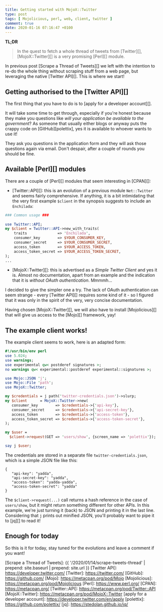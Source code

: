 ```yaml
---
title: Getting started with MojoX::Twitter
type: post
tags: [ Mojolicious, perl, web, client, twitter ]
comment: true
date: 2020-01-16 07:16:47 +0100
---
```


**TL;DR**

> In the quest to fetch a whole thread of tweets from [Twitter][],
> [MojoX::Twitter][] is a very promising [Perl][] module.


In previous post [Scrape a Thread of Tweets][] we left with the intention to
re-do the whole thing without scraping stuff from a web page, but leveraging
the native [Twitter API][]. This is where we start!

## Getting authorised to the [Twitter API][]

The first thing that you have to do is to [apply for a developer account][].

It will take some time to get through, especially if you're honest because
they make you questions like *will your application be available to the
government*? As someone that usually either blogs or anyway puts the crappy
code on [GitHub][polettix], yes it is available to whoever wants to use it!

They ask you questions in the application form and they will ask those
questions again via email. Don't despair, after a couple of rounds you
should be fine.


## Available [Perl][] modules

There are a couple of [Perl][] modules that seem interesting in [CPAN][]:

- [Twitter::API][]: this is an evolution of a previous module `Net::Twitter`
  and seems fairly comprehensive. If anything, it is a bit intimidating that
  the very first example `$client` in the synopsis suggests to include an
  `Enchilada`:

```perl
### Common usage ###
 
use Twitter::API;
my $client = Twitter::API->new_with_traits(
    traits              => 'Enchilada',
    consumer_key        => $YOUR_CONSUMER_KEY,
    consumer_secret     => $YOUR_CONSUMER_SECRET,
    access_token        => $YOUR_ACCESS_TOKEN,
    access_token_secret => $YOUR_ACCESS_TOKEN_SECRET,
);
...
```

- [MojoX::Twitter][]: this is advertised as a *Simple Twitter Client* and
  yes it is. Almost no documentation, apart from an example and the
  indication that it is *without OAuth authentication*. Mmmmh...


I decided to give the simpler one a try. The lack of OAuth authentication
can seem strange - every [Twitter API][] requires some kind of it - so I
figured that it was only in the spirit of the very, very concise
documentation.

Having chosen [MojoX::Twitter][], we will also have to install
[Mojolicious][] that will give us access to the [Mojo][] framework, yay!

## The example client works!

The example client seems to work, here is an adapted form:

```perl
#!/usr/bin/env perl
use 5.024;
use warnings;
use experimental qw< postderef signatures >;
no warnings qw< experimental::postderef experimental::signatures >;

use Mojo::JSON 'j';
use Mojo::File 'path';
use MojoX::Twitter;

my $credentials = j path('twitter-credentials.json')->slurp;
my $client      = MojoX::Twitter->new(
   consumer_key        => $credentials->{'api-key'},
   consumer_secret     => $credentials->{'api-secret-key'},
   access_token        => $credentials->{'access-token'},
   access_token_secret => $credentials->{'access-token-secret'},
);

my $user =
  $client->request(GET => 'users/show', {screen_name => 'polettix'});

say j $user;
```

The credentials are stored in a separate file `twitter-credentials.json`,
which is a simple JSON file like this:

```
{
   "api-key": "yadda",
   "api-secret-key": "yadda",
   "access-token": "yadda-yadda",
   "access-token-secret": "yadda"
}
```

The `$client->request(...)` call returns a hash reference in the case of
`users/show`, but it might return something different for other APIs. In
this example, we're just turning it (back) to JSON and printing it in the
last line. Considering that `j` prints out minified JSON, you'll probably
want to pipe it to [jq][] to read it!

## Enough for today

So this is it for today, stay tuned for the evolutions and leave a comment
if you want!

[Scrape a Thread of Tweets]: {{ '/2020/01/14/scrape-tweets-thread' | prepend: site.baseurl | prepend: site.url }}
[Twitter API]: https://developer.twitter.com/
[Twitter]: https://twitter.com/
[GitHub]: https://github.com/
[Mojo]: https://metacpan.org/pod/Mojo
[Mojolicious]: https://metacpan.org/pod/Mojolicious
[Perl]: https://www.perl.org/
[CPAN]: https://metacpan.org/
[Twitter::API]: https://metacpan.org/pod/Twitter::API
[MojoX::Twitter]: https://metacpan.org/pod/MojoX::Twitter
[apply for a developer account]: https://developer.twitter.com/en/apply
[polettix]: https://github.com/polettix/
[jq]: https://stedolan.github.io/jq/
